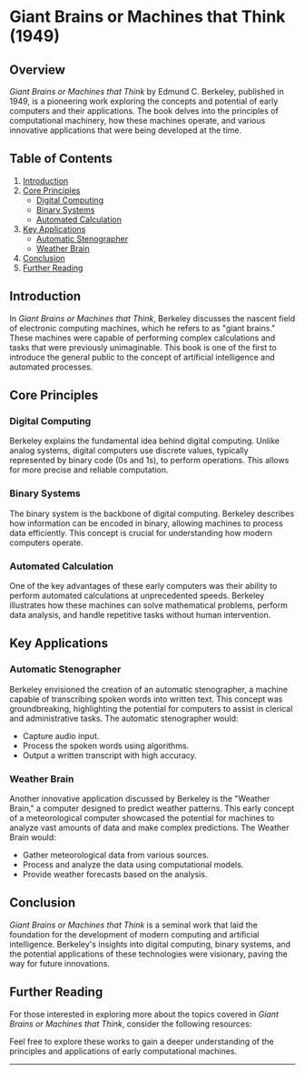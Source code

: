 # Giant Brains or Machines that Think (1949)

## Overview

*Giant Brains or Machines that Think* by Edmund C. Berkeley, published in 1949, is a pioneering work exploring the concepts and potential of early computers and their applications. The book delves into the principles of computational machinery, how these machines operate, and various innovative applications that were being developed at the time.

## Table of Contents

1. [Introduction](#introduction)
2. [Core Principles](#core-principles)
    - [Digital Computing](#digital-computing)
    - [Binary Systems](#binary-systems)
    - [Automated Calculation](#automated-calculation)
3. [Key Applications](#key-applications)
    - [Automatic Stenographer](#automatic-stenographer)
    - [Weather Brain](#weather-brain)
4. [Conclusion](#conclusion)
5. [Further Reading](#further-reading)

## Introduction

In *Giant Brains or Machines that Think*, Berkeley discusses the nascent field of electronic computing machines, which he refers to as "giant brains." These machines were capable of performing complex calculations and tasks that were previously unimaginable. This book is one of the first to introduce the general public to the concept of artificial intelligence and automated processes.

## Core Principles

### Digital Computing

Berkeley explains the fundamental idea behind digital computing. Unlike analog systems, digital computers use discrete values, typically represented by binary code (0s and 1s), to perform operations. This allows for more precise and reliable computation.

### Binary Systems

The binary system is the backbone of digital computing. Berkeley describes how information can be encoded in binary, allowing machines to process data efficiently. This concept is crucial for understanding how modern computers operate.

### Automated Calculation

One of the key advantages of these early computers was their ability to perform automated calculations at unprecedented speeds. Berkeley illustrates how these machines can solve mathematical problems, perform data analysis, and handle repetitive tasks without human intervention.

## Key Applications

### Automatic Stenographer

Berkeley envisioned the creation of an automatic stenographer, a machine capable of transcribing spoken words into written text. This concept was groundbreaking, highlighting the potential for computers to assist in clerical and administrative tasks. The automatic stenographer would:

- Capture audio input.
- Process the spoken words using algorithms.
- Output a written transcript with high accuracy.

### Weather Brain

Another innovative application discussed by Berkeley is the "Weather Brain," a computer designed to predict weather patterns. This early concept of a meteorological computer showcased the potential for machines to analyze vast amounts of data and make complex predictions. The Weather Brain would:

- Gather meteorological data from various sources.
- Process and analyze the data using computational models.
- Provide weather forecasts based on the analysis.

## Conclusion

*Giant Brains or Machines that Think* is a seminal work that laid the foundation for the development of modern computing and artificial intelligence. Berkeley's insights into digital computing, binary systems, and the potential applications of these technologies were visionary, paving the way for future innovations.

## Further Reading

For those interested in exploring more about the topics covered in *Giant Brains or Machines that Think*, consider the following resources:



Feel free to explore these works to gain a deeper understanding of the principles and applications of early computational machines.

---


